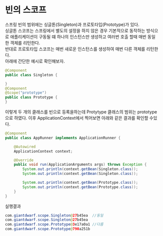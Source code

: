 # 빈의 스코프
스프링 빈의 범위에는 싱글톤(Singleton)과 프로토타입(Prototype)가 있다.  
싱글톤 스코프는 스프링에서 별도의 설정을 하지 않은 경우 기본적으로 동작하는 방식으로 애플리케이션이 구동될 떄 하나의 인스턴스만 생성하고 여러번 호출 할때 매번 동일한 객체를 리턴한다.  
반대로 프로토타입 스코프는 매번 새로운 인스턴스를 생성하여 매번 다른 객체를 리턴한다.  
아래에 간단한 예시로 확인해보자.
~~~java
@Component
public class Singleton {

}
@Component
@Scope("prototype")
public class Prototype {
}
~~~
이렇게 두 개의 클래스를 빈으로 등록을하는데 Protytype 클래스의 범위는 prototype으로 하였다. 이후 ApplicationContext에서 찍어보면 아래와 같은 결과를 확인할 수있다.
~~~java
@Component
public class AppRunner implements ApplicationRunner {

    @Autowired
    ApplicationContext context;

    @Override
    public void run(ApplicationArguments args) throws Exception {
        System.out.println(context.getBean(Singleton.class));
        System.out.println(context.getBean(Singleton.class));

        System.out.println(context.getBean(Prototype.class));
        System.out.println(context.getBean(Prototype.class));
    }
}
~~~
실행결과
~~~java
com.giantdwarf.scope.Singleton@27b45ea  //동일
com.giantdwarf.scope.Singleton@27b45ea
com.giantdwarf.scope.Prototype@3e17a0a1 //다름
com.giantdwarf.scope.Prototype@790a251b
~~~


